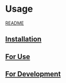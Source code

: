 Usage
=====
[README](../README.md)


[Installation](../README.md#installation)
------------------------------------------

[For Use](../README.md#for-use)
-------------------------------

[For Development](../README.md#for-development)
-----------------------------------------------